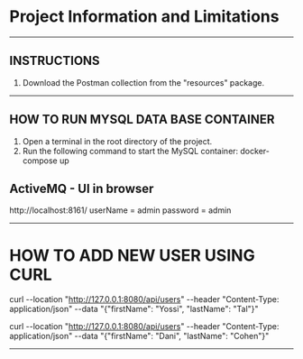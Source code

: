 # Project Information and Limitations

--------------------------------------------------------------------------------------------------
## INSTRUCTIONS

1. Download the Postman collection from the "resources" package.


--------------------------------------------------------------------------------------------------

## HOW TO RUN MYSQL DATA BASE CONTAINER

1. Open a terminal in the root directory of the project.
2. Run the following command to start the MySQL container:
   docker-compose up




ActiveMQ - UI in browser
-------------------------------------------------------------------------------------------
http://localhost:8161/
userName = admin
password = admin



--------------------------------------------------------------------------------------------------

# HOW TO ADD NEW USER USING CURL

curl --location "http://127.0.0.1:8080/api/users" --header "Content-Type: application/json" --data "{\"firstName\": \"Yossi\", \"lastName\": \"Tal\"}"

curl --location "http://127.0.0.1:8080/api/users" --header "Content-Type: application/json" --data "{\"firstName\": \"Dani\", \"lastName\": \"Cohen\"}"

--------------------------------------------------------------------------------------------------


